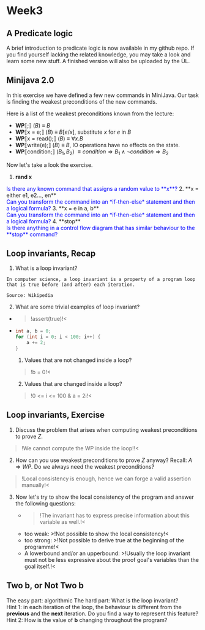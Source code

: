 # Week3

## A Predicate logic
A brief introduction to predicate logic is now available in my github repo.
If you find yourself lacking the related knowledge, you may take a look and learn
some new stuff. A finished version will also be uploaded by the ÜL.

## Minijava 2.0
In this exercise we have defined a few new commands in MiniJava. Our task is finding
the weakest preconditions of the new commands.

Here is a list of the weakest preconditions known from the lecture:
- **WP**⟦;⟧ (*B*) $\equiv$ *B*
- **WP**⟦x = e;⟧ (*B*) $\equiv$ $B[e/x]$, substitute *x* for *e* in *B*
- **WP**⟦x = read();⟧ (*B*) $\equiv$ $\forall x. B$
- **WP**⟦write(e);⟧ (*B*) $\equiv$ *B*, IO operations have no effects on the state.
- **WP**⟦condition;⟧ ($B_1, B_2$) $\equiv condition \Longrightarrow B_1 \land \neg condition \Longrightarrow B_2$

Now let's take a look the exercise.
1. **rand x** </br>
<span style="color:blue">
Is there any known command that assigns a random value to **x**?
</span>
2. **x = either e1, e2..., en** </br>
<span style="color:blue">
Can you transform the command into an *if-then-else* statement and then a logical formula?
</span>
3. **x = e in a, b** </br>
<span style="color:blue">
Can you transform the command into an *if-then-else* statement and then a logical formula?
</span>
4. **stop** </br>
<span style="color:blue">
Is there anything in a control flow diagram that has similar behaviour to the **stop** command?
</span>

## Loop invariants, Recap
1. What is a loop invariant? 
```quote
In computer science, a loop invariant is a property of a program loop that is true before (and after) each iteration. 

Source: Wikipedia
```
2. What are some trivial examples of loop invariant?
  - >!assert(true)!<
  - ```c
    int a, b = 0;
    for (int i = 0; i < 100; i++) {
        a += 2;
    }
    ```
    1. Values that are not changed inside a loop? <br>
     >!b = 0!<
    2. Values that are changed inside a loop? <br>
     >!0 <= i <= 100 & a = 2i!<

## Loop invariants, Exercise
1. Discuss the problem that arises when computing weakest preconditions to prove $Z$.
>!We cannot compute the WP inside the loop!!<
2. How can you use weakest preconditions to prove $Z$ anyway?
Recall: $A \Longrightarrow WP$. Do we always need the weakest preconditions?
>!Local consistency is enough, hence we can forge a valid assertion manually!<
3. Now let's try to show the local consistency of the program and answer the following questions:
   - >!The invariant has to express precise information about this variable as well.!<
   - too weak: >!Not possible to show the local consistency!<
   - too strong: >!Not possible to derive true at the beginning of the programme!<
   - A lowerbound and/or an upperbound: >!Usually the loop invariant must not be less expressive about the proof goal's variables than the goal itself.!<
   
## Two b, or Not Two b
The easy part: algorithmic
The hard part: What is the loop invariant? </br>
Hint 1: in each iteration of the loop, the behaviour is different from the 
**previous** and the **next** iteration. Do you find a way to represent this feature? </br>
Hint 2: How is the value of **b** changing throughout the program?